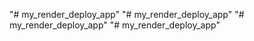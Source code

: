 "# my_render_deploy_app" 
"# my_render_deploy_app" 
"# my_render_deploy_app" 
"# my_render_deploy_app" 
